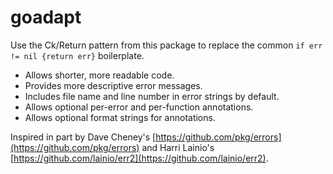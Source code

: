 # goadapt

Use the Ck/Return pattern from this package to replace the common `if
err != nil {return err}` boilerplate. 

- Allows shorter, more readable code.
- Provides more descriptive error messages.  
- Includes file name and line number in error strings by default.  
- Allows optional per-error and per-function annotations.  
- Allows optional format strings for annotations.  

Inspired in part by Dave Cheney's
[https://github.com/pkg/errors](https://github.com/pkg/errors) and Harri
Lainio's [https://github.com/lainio/err2](https://github.com/lainio/err2).

